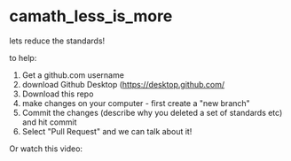 # camath_less_is_more
lets reduce the standards! 

to help:
1) Get a github.com username
2) download Github Desktop (https://desktop.github.com/ 
3) Download this repo
4) make changes on your computer - first create a "new branch"
5) Commit the changes (describe why you deleted a set of standards etc) and hit commit
6) Select "Pull Request" and we can talk about it! 

Or watch this video: 
